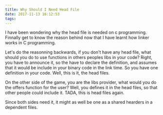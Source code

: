 ```yaml
---
title: Why Should I Need Head File
date: 2017-11-13 16:12:53
tags:
---
```

I have been wondering why the head file is needed on c programming.
Finnally get to know the reason behind now that I have learnt how linker works in C programming.

Let's do the reasonning backwards, if you don't have any head file, what should you do to 
use functions in others peoples libs in your code? Right, you have to announce it, so the have 
to declare the definition, and assumes that it would be include in your binary code in the link
time. So you have one definition in your code. Well, this is it, the head files.

On the other side of the game, you are the libs provider, what would you do the offers function
for the user? Well, you defines it in the head files, so that other people could include it.
TADA, this is head files again.

Since both sides need it, it might as well be one as a shared hearders in a dependent files.


